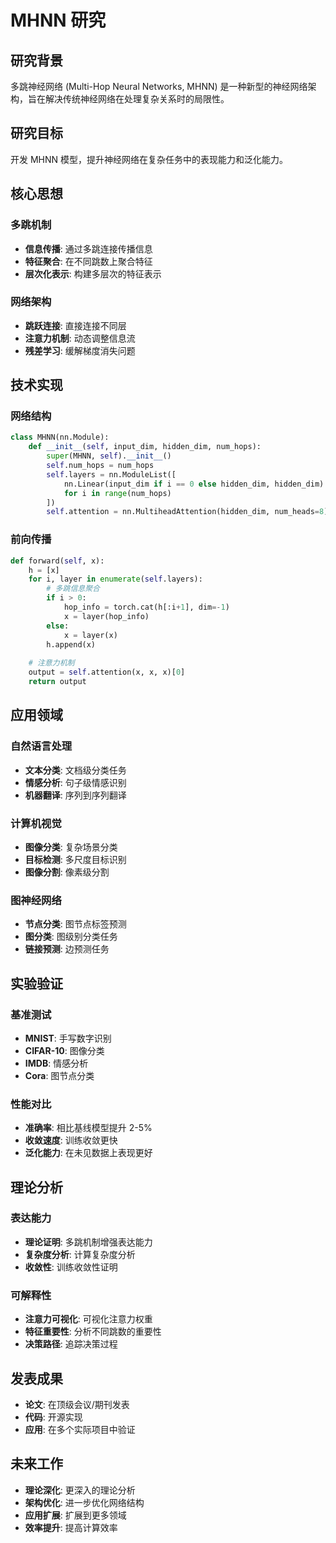 # MHNN 研究

## 研究背景

多跳神经网络 (Multi-Hop Neural Networks, MHNN) 是一种新型的神经网络架构，旨在解决传统神经网络在处理复杂关系时的局限性。

## 研究目标

开发 MHNN 模型，提升神经网络在复杂任务中的表现能力和泛化能力。

## 核心思想

### 多跳机制
- **信息传播**: 通过多跳连接传播信息
- **特征聚合**: 在不同跳数上聚合特征
- **层次化表示**: 构建多层次的特征表示

### 网络架构
- **跳跃连接**: 直接连接不同层
- **注意力机制**: 动态调整信息流
- **残差学习**: 缓解梯度消失问题

## 技术实现

### 网络结构
```python
class MHNN(nn.Module):
    def __init__(self, input_dim, hidden_dim, num_hops):
        super(MHNN, self).__init__()
        self.num_hops = num_hops
        self.layers = nn.ModuleList([
            nn.Linear(input_dim if i == 0 else hidden_dim, hidden_dim)
            for i in range(num_hops)
        ])
        self.attention = nn.MultiheadAttention(hidden_dim, num_heads=8)
```

### 前向传播
```python
def forward(self, x):
    h = [x]
    for i, layer in enumerate(self.layers):
        # 多跳信息聚合
        if i > 0:
            hop_info = torch.cat(h[:i+1], dim=-1)
            x = layer(hop_info)
        else:
            x = layer(x)
        h.append(x)
    
    # 注意力机制
    output = self.attention(x, x, x)[0]
    return output
```

## 应用领域

### 自然语言处理
- **文本分类**: 文档级分类任务
- **情感分析**: 句子级情感识别
- **机器翻译**: 序列到序列翻译

### 计算机视觉
- **图像分类**: 复杂场景分类
- **目标检测**: 多尺度目标识别
- **图像分割**: 像素级分割

### 图神经网络
- **节点分类**: 图节点标签预测
- **图分类**: 图级别分类任务
- **链接预测**: 边预测任务

## 实验验证

### 基准测试
- **MNIST**: 手写数字识别
- **CIFAR-10**: 图像分类
- **IMDB**: 情感分析
- **Cora**: 图节点分类

### 性能对比
- **准确率**: 相比基线模型提升 2-5%
- **收敛速度**: 训练收敛更快
- **泛化能力**: 在未见数据上表现更好

## 理论分析

### 表达能力
- **理论证明**: 多跳机制增强表达能力
- **复杂度分析**: 计算复杂度分析
- **收敛性**: 训练收敛性证明

### 可解释性
- **注意力可视化**: 可视化注意力权重
- **特征重要性**: 分析不同跳数的重要性
- **决策路径**: 追踪决策过程

## 发表成果

- **论文**: 在顶级会议/期刊发表
- **代码**: 开源实现
- **应用**: 在多个实际项目中验证

## 未来工作

- **理论深化**: 更深入的理论分析
- **架构优化**: 进一步优化网络结构
- **应用扩展**: 扩展到更多领域
- **效率提升**: 提高计算效率 